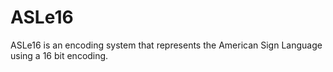 ASLe16
===========
ASLe16 is an encoding system that represents the American Sign Language using a 16 bit encoding.
